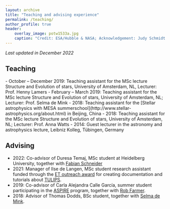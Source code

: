 ```yaml
---
layout: archive
title: "Teaching and advising experience"
permalink: /teaching/
author_profile: true
header:
    overlay_image: potw1533a.jpg
    caption: "Credit: ESA/Hubble & NASA; Acknowledgement: Judy Schmidt (geckzilla.com)"
---
```


*Last updated in December 2022*

<h2>Teaching</h2>
- October – December 2019: Teaching assistant for the MSc lecture Structure and Evolution of
stars, University of Amsterdam, NL, Lecturer: Prof. Henny Lamers
- February – March 2019: Teaching assistant for the MSc lecture Structure and Evolution of
stars, University of Amsterdam, NL; Lecturer: Prof. Selma de Mink
- 2018: Teaching assistant for the [Stellar astrophysics with MESA summerschool](http://www.stellar-astrophysics.org/about.html) in Beijing, China
- 2018: Teaching assistant for the MSc lecture Structure and Evolution of
stars, University of Amsterdam, NL; Lecturer: Prof. Anna Watts
- 2014: Guest lecturer in the astronomy and astrophysics lecture, Leibniz
Kolleg, Tübingen, Germany

<h2>Advising</h2>

- 2022: Co-advisor of Duresa Temaj, MSc student at Heidelberg University, together with [Fabian Schneider](https://www.fabian-schneider.com/)
- 2021: Manager of Ilse de Langen, MSc student research assistant funded through the
 [ET outreach award](https://khmw.nl/et-outreach-award/) for creating documentation and tutorials about [TULIPS](https://evalaplace.github.io/tools/tulips/). 
- 2019: Co-advisor of Carla Alejandra Calle García, summer student participating in the [ASPIRE](https://aspire.science.uva.nl/index.html) program, together with [Rob Farmer](http://rjfarmer.io/).
- 2018: Advisor of Thomas Dodds, BSc student, together with [Selma de Mink](http://www.selmademink.com/).